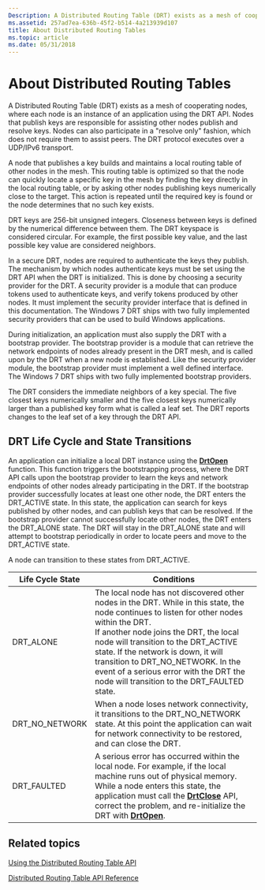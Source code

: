 ```yaml
---
Description: A Distributed Routing Table (DRT) exists as a mesh of cooperating nodes, where each node is an instance of an application using the DRT API.
ms.assetid: 257ad7ea-636b-45f2-b514-4a213939d107
title: About Distributed Routing Tables
ms.topic: article
ms.date: 05/31/2018
---
```


# About Distributed Routing Tables

A Distributed Routing Table (DRT) exists as a mesh of cooperating nodes, where each node is an instance of an application using the DRT API. Nodes that publish keys are responsible for assisting other nodes publish and resolve keys. Nodes can also participate in a "resolve only" fashion, which does not require them to assist peers. The DRT protocol executes over a UDP/IPv6 transport.

A node that publishes a key builds and maintains a local routing table of other nodes in the mesh. This routing table is optimized so that the node can quickly locate a specific key in the mesh by finding the key directly in the local routing table, or by asking other nodes publishing keys numerically close to the target. This action is repeated until the required key is found or the node determines that no such key exists.

DRT keys are 256-bit unsigned integers. Closeness between keys is defined by the numerical difference between them. The DRT keyspace is considered circular. For example, the first possible key value, and the last possible key value are considered neighbors.

In a secure DRT, nodes are required to authenticate the keys they publish. The mechanism by which nodes authenticate keys must be set using the DRT API when the DRT is initialized. This is done by choosing a security provider for the DRT. A security provider is a module that can produce tokens used to authenticate keys, and verify tokens produced by other nodes. It must implement the security provider interface that is defined in this documentation. The Windows 7 DRT ships with two fully implemented security providers that can be used to build Windows applications.

During initialization, an application must also supply the DRT with a bootstrap provider. The bootstrap provider is a module that can retrieve the network endpoints of nodes already present in the DRT mesh, and is called upon by the DRT when a new node is established. Like the security provider module, the bootstrap provider must implement a well defined interface. The Windows 7 DRT ships with two fully implemented bootstrap providers.

The DRT considers the immediate neighbors of a key special. The five closest keys numerically smaller and the five closest keys numerically larger than a published key form what is called a leaf set. The DRT reports changes to the leaf set of a key through the DRT API.

## DRT Life Cycle and State Transitions

An application can initialize a local DRT instance using the [**DrtOpen**](/windows/desktop/api/drt/nf-drt-drtopen) function. This function triggers the bootstrapping process, where the DRT API calls upon the bootstrap provider to learn the keys and network endpoints of other nodes already participating in the DRT. If the bootstrap provider successfully locates at least one other node, the DRT enters the DRT\_ACTIVE state. In this state, the application can search for keys published by other nodes, and can publish keys that can be resolved. If the bootstrap provider cannot successfully locate other nodes, the DRT enters the DRT\_ALONE state. The DRT will stay in the DRT\_ALONE state and will attempt to bootstrap periodically in order to locate peers and move to the DRT\_ACTIVE state.

A node can transition to these states from DRT\_ACTIVE.

| Life Cycle State | Conditions                                                                                                                                                                                                                                                                                                                                                                                                                 |
|------------------|----------------------------------------------------------------------------------------------------------------------------------------------------------------------------------------------------------------------------------------------------------------------------------------------------------------------------------------------------------------------------------------------------------------------------|
| DRT\_ALONE       | The local node has not discovered other nodes in the DRT. While in this state, the node continues to listen for other nodes within the DRT.<br/> If another node joins the DRT, the local node will transition to the DRT\_ACTIVE state. If the network is down, it will transition to DRT\_NO\_NETWORK. In the event of a serious error with the DRT the node will transition to the DRT\_FAULTED state.<br/> |
| DRT\_NO\_NETWORK | When a node loses network connectivity, it transitions to the DRT\_NO\_NETWORK state. At this point the application can wait for network connectivity to be restored, and can close the DRT.<br/>                                                                                                                                                                                                                    |
| DRT\_FAULTED     | A serious error has occurred within the local node. For example, if the local machine runs out of physical memory.<br/> While a node enters this state, the application must call the [**DrtClose**](/windows/desktop/api/drt/nf-drt-drtclose) API, correct the problem, and re-initialize the DRT with [**DrtOpen**](/windows/desktop/api/drt/nf-drt-drtopen).<br/>                                                                                                   |



 

## Related topics

<dl> <dt>

[Using the Distributed Routing Table API](using-the-distributed-routing-table-api.md)
</dt> <dt>

[Distributed Routing Table API Reference](distributed-routing-table-api-reference.md)
</dt> </dl>

 

 




